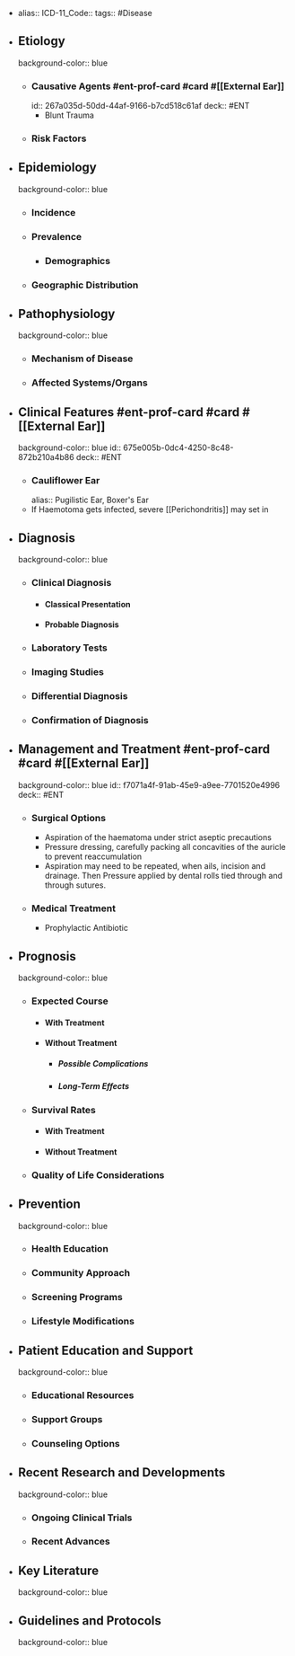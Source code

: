 - alias::
  ICD-11_Code::
  tags:: #Disease
- ## Etiology
  background-color:: blue
	- ### Causative Agents #ent-prof-card  #card #[[External Ear]] 
	  id:: 267a035d-50dd-44af-9166-b7cd518c61af
	  deck:: #ENT
		- Blunt Trauma
	- ### Risk Factors
- ## Epidemiology
  background-color:: blue
	- ### Incidence
	- ### Prevalence
		- ### Demographics
	- ### Geographic Distribution
- ## Pathophysiology
  background-color:: blue
	- ### Mechanism of Disease
	- ### Affected Systems/Organs
- ## Clinical Features #ent-prof-card  #card #[[External Ear]] 
  background-color:: blue
  id:: 675e005b-0dc4-4250-8c48-872b210a4b86
  deck:: #ENT
	- ### Cauliflower Ear
	  alias:: Pugilistic Ear, Boxer's Ear
	- If Haemotoma gets infected, severe [[Perichondritis]] may set in
- ## Diagnosis
  background-color:: blue
	- ### Clinical Diagnosis
		- #### Classical Presentation
		- #### Probable Diagnosis
	- ### Laboratory Tests
	- ### Imaging Studies
	- ### Differential Diagnosis
	- ### Confirmation of Diagnosis
- ## Management and Treatment #ent-prof-card  #card #[[External Ear]] 
  background-color:: blue
  id:: f7071a4f-91ab-45e9-a9ee-7701520e4996
  deck:: #ENT
	- ### Surgical Options
		- Aspiration of the haematoma under strict aseptic precautions
		- Pressure dressing, carefully packing all concavities of the auricle to prevent reaccumulation
		- Aspiration may need to be repeated, when ails, incision and drainage. Then Pressure applied by dental rolls tied through and through sutures.
	- ### Medical Treatment
		- Prophylactic Antibiotic
- ## Prognosis
  background-color:: blue
	- ### Expected Course
		- #### With Treatment
		- #### Without Treatment
			- ##### Possible Complications
			- ##### Long-Term Effects
	- ### Survival Rates
		- #### With Treatment
		- #### Without Treatment
	- ### Quality of Life Considerations
- ## Prevention
  background-color:: blue
	- ### Health Education
	- ### Community Approach
	- ### Screening Programs
	- ### Lifestyle Modifications
- ## Patient Education and Support
  background-color:: blue
	- ### Educational Resources
	- ### Support Groups
	- ### Counseling Options
- ## Recent Research and Developments
  background-color:: blue
	- ### Ongoing Clinical Trials
	- ### Recent Advances
- ## Key Literature
  background-color:: blue
- ## Guidelines and Protocols
  background-color:: blue